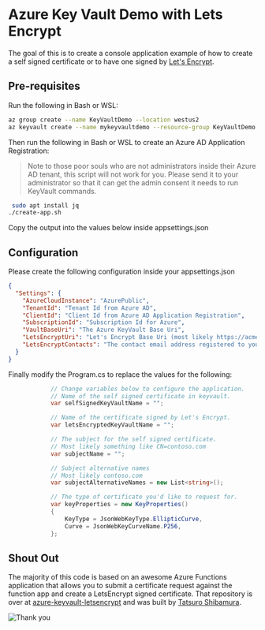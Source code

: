 # Azure Key Vault Demo with Lets Encrypt

The goal of this is to create a console application example of how to create a self signed certificate or to have one signed by [Let's Encrypt](https://letsencrypt.org/).

## Pre-requisites

Run the following in Bash or WSL:

``` bash
az group create --name KeyVaultDemo --location westus2
az keyvault create --name mykeyvaultdemo --resource-group KeyVaultDemo
```

Then run the following in Bash or WSL to create an Azure AD Application Registration:

> Note to those poor souls who are not administrators inside their Azure AD tenant, this script will not work for you. Please send it to your administrator so that it can get the admin consent it needs to run KeyVault commands.

``` bash
 sudo apt install jq
./create-app.sh
```

Copy the output into the values below inside appsettings.json

## Configuration

Please create the following configuration inside your appsettings.json

``` json
{
  "Settings": {
    "AzureCloudInstance": "AzurePublic",
    "TenantId": "Tenant Id from Azure AD",
    "ClientId": "Client Id from Azure AD Application Registration",
    "SubscriptionId": "Subscription Id for Azure",
    "VaultBaseUri": "The Azure KeyVault Base Uri",
    "LetsEncryptUri": "Let's Encrypt Base Uri (most likely https://acme-v02.api.letsencrypt.org/)",
    "LetsEncryptContacts": "The contact email address registered to your DNS under Admin Contact"
  }
}
```

Finally modify the Program.cs to replace the values for the following:

``` csharp
            // Change variables below to configure the application.
            // Name of the self signed certificate in keyvault.
            var selfSignedKeyVaultName = "";

            // Name of the certificate signed by Let's Encrypt.
            var letsEncryptedKeyVaultName = "";

            // The subject for the self signed certificate.
            // Most likely something like CN=contoso.com
            var subjectName = "";

            // Subject alternative names
            // Most likely contoso.com
            var subjectAlternativeNames = new List<string>();

            // The type of certificate you'd like to request for.
            var keyProperties = new KeyProperties()
            {
                KeyType = JsonWebKeyType.EllipticCurve,
                Curve = JsonWebKeyCurveName.P256,
            };
```

## Shout Out

The majority of this code is based on an awesome Azure Functions application that allows you to submit a certificate request against the function app and create a LetsEncrypt signed certificate. That repository is over at [azure-keyvault-letsencrypt](https://github.com/shibayan/azure-keyvault-letsencrypt) and was built by [Tatsuro Shibamura](https://github.com/shibayan).

![Thank you](https://media.giphy.com/media/3oz8xIsloV7zOmt81G/giphy.gif)
